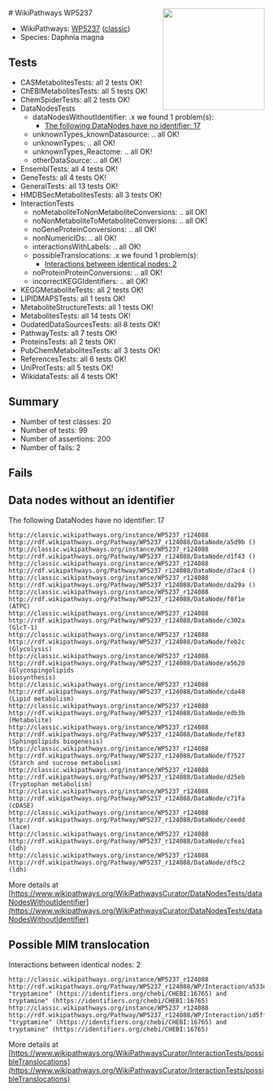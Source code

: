 <img style="float: right; width: 200px" src="https://upload.wikimedia.org/wikipedia/commons/thumb/8/83/Wplogo_with_text_500.png/640px-Wplogo_with_text_500.png" />
# WikiPathways WP5237

* WikiPathways: [WP5237](https://wikipathways.org/pathways/WP5237) ([classic](https://classic.wikipathways.org/instance/WP5237))
* Species: Daphnia magna
## Tests
* CASMetabolitesTests: all 2 tests OK!
* ChEBIMetabolitesTests: all 5 tests OK!
* ChemSpiderTests: all 2 tests OK!
* DataNodesTests
    * dataNodesWithoutIdentifier: .x we found 1 problem(s):
        * [The following DataNodes have no identifier: 17](#8792c497)
    * unknownTypes_knownDatasource: .. all OK!
    * unknownTypes: .. all OK!
    * unknownTypes_Reactome: .. all OK!
    * otherDataSource: .. all OK!
* EnsemblTests: all 4 tests OK!
* GeneTests: all 4 tests OK!
* GeneralTests: all 13 tests OK!
* HMDBSecMetabolitesTests: all 3 tests OK!
* InteractionTests
    * noMetaboliteToNonMetaboliteConversions: .. all OK!
    * noNonMetaboliteToMetaboliteConversions: .. all OK!
    * noGeneProteinConversions: .. all OK!
    * nonNumericIDs: .. all OK!
    * interactionsWithLabels: .. all OK!
    * possibleTranslocations: .x we found 1 problem(s):
        * [Interactions between identical nodes: 2](#1c118207)
    * noProteinProteinConversions: .. all OK!
    * incorrectKEGGIdentifiers: .. all OK!
* KEGGMetaboliteTests: all 2 tests OK!
* LIPIDMAPSTests: all 1 tests OK!
* MetaboliteStructureTests: all 1 tests OK!
* MetabolitesTests: all 14 tests OK!
* OudatedDataSourcesTests: all 8 tests OK!
* PathwayTests: all 7 tests OK!
* ProteinsTests: all 2 tests OK!
* PubChemMetabolitesTests: all 3 tests OK!
* ReferencesTests: all 6 tests OK!
* UniProtTests: all 5 tests OK!
* WikidataTests: all 4 tests OK!


## Summary

* Number of test classes: 20
* Number of tests: 99
* Number of assertions: 200
* Number of fails: 2

## Fails

<a name="8792c497" />

## Data nodes without an identifier

The following DataNodes have no identifier: 17
```
http://classic.wikipathways.org/instance/WP5237_r124088 http://rdf.wikipathways.org/Pathway/WP5237_r124088/DataNode/a5d9b ()
http://classic.wikipathways.org/instance/WP5237_r124088 http://rdf.wikipathways.org/Pathway/WP5237_r124088/DataNode/d1f43 ()
http://classic.wikipathways.org/instance/WP5237_r124088 http://rdf.wikipathways.org/Pathway/WP5237_r124088/DataNode/d7ac4 ()
http://classic.wikipathways.org/instance/WP5237_r124088 http://rdf.wikipathways.org/Pathway/WP5237_r124088/DataNode/da29a ()
http://classic.wikipathways.org/instance/WP5237_r124088 http://rdf.wikipathways.org/Pathway/WP5237_r124088/DataNode/f8f1e (ATPC)
http://classic.wikipathways.org/instance/WP5237_r124088 http://rdf.wikipathways.org/Pathway/WP5237_r124088/DataNode/c302a (GlcT-1)
http://classic.wikipathways.org/instance/WP5237_r124088 http://rdf.wikipathways.org/Pathway/WP5237_r124088/DataNode/feb2c (Glycolysis)
http://classic.wikipathways.org/instance/WP5237_r124088 http://rdf.wikipathways.org/Pathway/WP5237_r124088/DataNode/a5620 (Glycospingolipids
biosynthesis)
http://classic.wikipathways.org/instance/WP5237_r124088 http://rdf.wikipathways.org/Pathway/WP5237_r124088/DataNode/cda48 (Lipid metabolism)
http://classic.wikipathways.org/instance/WP5237_r124088 http://rdf.wikipathways.org/Pathway/WP5237_r124088/DataNode/edb3b (Metabolite)
http://classic.wikipathways.org/instance/WP5237_r124088 http://rdf.wikipathways.org/Pathway/WP5237_r124088/DataNode/fef83 (Sphingolipids biogenesis)
http://classic.wikipathways.org/instance/WP5237_r124088 http://rdf.wikipathways.org/Pathway/WP5237_r124088/DataNode/f7527 (Starch and sucrose metabolism)
http://classic.wikipathways.org/instance/WP5237_r124088 http://rdf.wikipathways.org/Pathway/WP5237_r124088/DataNode/d25eb (Tryptophan metabolism)
http://classic.wikipathways.org/instance/WP5237_r124088 http://rdf.wikipathways.org/Pathway/WP5237_r124088/DataNode/c71fa (cDASE)
http://classic.wikipathways.org/instance/WP5237_r124088 http://rdf.wikipathways.org/Pathway/WP5237_r124088/DataNode/ceedd (lace)
http://classic.wikipathways.org/instance/WP5237_r124088 http://rdf.wikipathways.org/Pathway/WP5237_r124088/DataNode/cfea1 (ldh)
http://classic.wikipathways.org/instance/WP5237_r124088 http://rdf.wikipathways.org/Pathway/WP5237_r124088/DataNode/df5c2 (ldh)
```

More details at [https://www.wikipathways.org/WikiPathwaysCurator/DataNodesTests/dataNodesWithoutIdentifier](https://www.wikipathways.org/WikiPathwaysCurator/DataNodesTests/dataNodesWithoutIdentifier)

<a name="1c118207" />

## Possible MIM translocation

Interactions between identical nodes: 2
```
http://classic.wikipathways.org/instance/WP5237_r124088 http://rdf.wikipathways.org/Pathway/WP5237_r124088/WP/Interaction/a533e "tryptamine" (https://identifiers.org/chebi/CHEBI:16765) and 
tryptamine" (https://identifiers.org/chebi/CHEBI:16765)
http://classic.wikipathways.org/instance/WP5237_r124088 http://rdf.wikipathways.org/Pathway/WP5237_r124088/WP/Interaction/id5ff1117f "tryptamine" (https://identifiers.org/chebi/CHEBI:16765) and 
tryptamine" (https://identifiers.org/chebi/CHEBI:16765)
```

More details at [https://www.wikipathways.org/WikiPathwaysCurator/InteractionTests/possibleTranslocations](https://www.wikipathways.org/WikiPathwaysCurator/InteractionTests/possibleTranslocations)

